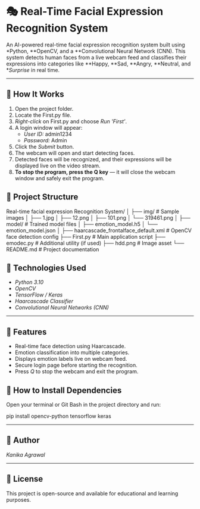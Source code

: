 
# 🎭 Real-Time Facial Expression Recognition System

An AI-powered real-time facial expression recognition system built using *Python, **OpenCV, and a **Convolutional Neural Network (CNN). This system detects human faces from a live webcam feed and classifies their expressions into categories like **Happy, **Sad, **Angry, **Neutral, and **Surprise* in real time.

---

## 📌 How It Works

1. Open the project folder.
2. Locate the First.py file.
3. *Right-click* on First.py and choose *Run 'First'*.
4. A login window will appear:
   - *User ID:* admin1234
   - *Password:* Admin
5. Click the *Submit* button.
6. The webcam will open and start detecting faces.
7. Detected faces will be recognized, and their expressions will be displayed live on the video stream.
8. **To stop the program, press the Q key** — it will close the webcam window and safely exit the program.

## 📂 Project Structure

Real-time facial expression Recognition System/
│
├── img/                            # Sample images
│   ├── 1.jpg
│   ├── 12.png
│   ├── 101.png
│   └── 319461.png
│
├── model/                          # Trained model files
│   ├── emotion_model.h5
│   └── emotion_model.json
│
├── haarcascade_frontalface_default.xml  # OpenCV face detection config
├── First.py                        # Main application script
├── emodec.py                       # Additional utility (if used)
├── hdd.png                         # Image asset
└── README.md                       # Project documentation

## 📌 Technologies Used

- *Python 3.10*
- *OpenCV*
- *TensorFlow / Keras*
- *Haarcascade Classifier*
- *Convolutional Neural Networks (CNN)*

---

## 📌 Features

- Real-time face detection using Haarcascade.
- Emotion classification into multiple categories.
- Displays emotion labels live on webcam feed.
- Secure login page before starting the recognition.
- Press *Q* to stop the webcam and exit the program.

## 📌 How to Install Dependencies

Open your terminal or Git Bash in the project directory and run:

pip install opencv-python tensorflow keras

---

## 📌 Author

*Kanika Agrawal*

---

## 📌 License

This project is open-source and available for educational and learning purposes.
